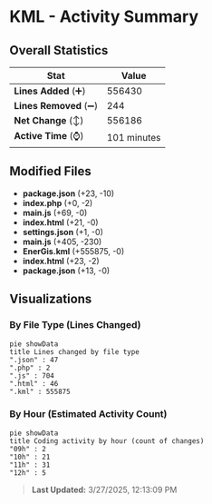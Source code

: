 # KML - Activity Summary 

## Overall Statistics

| Stat                   | Value                                                             |
| ---------------------- | ----------------------------------------------------------------- |
| **Lines Added** (➕)   | 556430                                          |
| **Lines Removed** (➖) | 244                                        |
| **Net Change** (↕)    | 556186                |
| **Active Time** (⌚)   | 101 minutes |


## Modified Files
- **package.json** (+23, -10)
- **index.php** (+0, -2)
- **main.js** (+69, -0)
- **index.html** (+21, -0)
- **settings.json** (+1, -0)
- **main.js** (+405, -230)
- **EnerGis.kml** (+555875, -0)
- **index.html** (+23, -2)
- **package.json** (+13, -0)

## Visualizations

### By File Type (Lines Changed)

```mermaid
pie showData
title Lines changed by file type
".json" : 47
".php" : 2
".js" : 704
".html" : 46
".kml" : 555875
```

### By Hour (Estimated Activity Count)

```mermaid
pie showData
title Coding activity by hour (count of changes)
"09h" : 2
"10h" : 21
"11h" : 31
"12h" : 5
```


> **Last Updated:** 3/27/2025, 12:13:09 PM